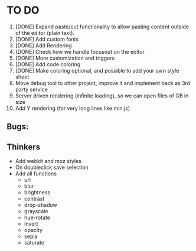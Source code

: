 # TO DO

1. [DONE] Expand paste/cut functionality to allow pasting content outside of the editor (plain text).
2. [DONE] Add custom fonts
3. [DONE] Add Rendering
4. [DONE] Check how we handle focusout on the editor
5. [DONE] More customization and triggers
6. [DONE] Add code coloring
7. [DONE] Make coloring optional, and possible to add your own style sheet
8. Move debug tool to other project, improve it and implement back as 3rd party service
9. Server driven rendering (infinite loading), so we can open files of GB in size
10. Add Y rendering (for very long lines like min.js)


## Bugs:

## Thinkers

- Add webkit and moz styles
- On doubleclick save selection
- Add all functions
  - url
  - blur
  - brightness
  - contrast
  - drop-shadow
  - grayscale
  - hue-rotate
  - invert
  - opacity
  - sepia
  - saturate
